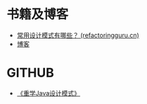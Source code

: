 # 书籍及博客

*  [常用设计模式有哪些？ (refactoringguru.cn)](https://refactoringguru.cn/design-patterns)
* [博客](https://bugstack.cn/md/develop/design-pattern)
# GITHUB

* [《重学Java设计模式》](https://github.com/fuzhengwei/CodeDesignTutorials)

